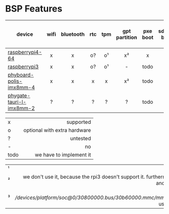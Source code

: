 # BSP Features
| device                                                                                             | wifi | bluetooth | rtc | tpm | gpt partition | pxe boot | sdcard boot | emmc boot | uart (uboot + linux) | PoR detect |
|-|:-:|:-:|:-:|:-:|:-:|:-:|:-:|:-:|:-:|:-:|
| [raspberrypi4-64](https://www.raspberrypi.org/)                                                    | x    | x         | o?  | o¹  | x²            | x        | x           | -         | x                    | x          |
| [raspberrypi3](https://www.raspberrypi.org/)                                                       | x    | x         | o?  | o¹  | -             | todo     | x           | -         | x                    | ?          |
| [phyboard-polis-imx8mm-4](https://www.phytec.eu/product-eu/single-board-computer/phyboard-polis/)  | x    | x         | x   | x   | x²            | todo     | x           | ?         | x                    | x          |
| [phygate-tauri-l-imx8mm-2](https://www.phytec.eu/en/produkte/fertige-geraete-oem/phygate-tauri-l/) | ?    | ?         | ?   | ?   | ?             | todo     | ?           | x³        | x                    | x          |

| |  |
|-|-:|
|x| supported |
|o| optional with extra hardware |
|?| untested |
|-| no |
|todo| we have to implement it |

| |  |
|-|-:|
|¹| SLB9670 TPM2.0|
|²| we don't use it, because the rpi3 doesn't support it. furthermore we would've effort to support both `gpt` and `mbr` in `ics-dm-cli` and `ics-dm-os-initramfs` |
|³| device path: */devices/platform/soc@0/30800000.bus/30b60000.mmc/mmc_host/mmc2/mmc2:0001/block/mmcblk2* <br/> use DIP switch to select emmc as boot device |
